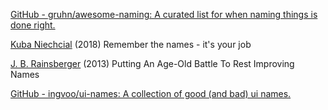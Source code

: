 
[GitHub - gruhn/awesome-naming: A curated list for when naming things is done right.](https://github.com/gruhn/awesome-naming)

[Kuba Niechcial](https://niechcial.me/2018-01-03/remember-the-names-its-your-job)
(2018) Remember the names - it's your job

[J. B. Rainsberger](http://blog.thecodewhisperer.com/permalink/putting-an-age-old-battle-to-rest)
(2013) Putting An Age-Old Battle To Rest
Improving Names

[GitHub - ingvoo/ui-names: A collection of good (and bad) ui names.](https://github.com/ingvoo/ui-names)
